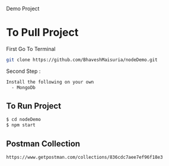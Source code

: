 Demo Project
# To Pull Project

First Go To Terminal

```sh
git clone https://github.com/BhaveshMaisuria/nodeDemo.git
```

Second Step :

```sh
Install the following on your own
  - MongoDb
```

## To Run Project

```sh
$ cd nodeDemo
$ npm start
```

## Postman Collection

```sh
https://www.getpostman.com/collections/836cdc7aee7ef96f18e3
```
